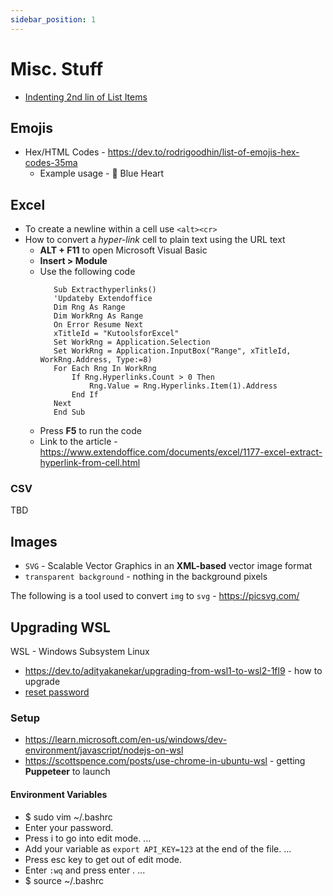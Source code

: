 ```yaml
---
sidebar_position: 1
---
```


# Misc. Stuff

- [Indenting 2nd lin of List Items](https://silvawebdesigns.com/css-indenting-second-line-li-list-items/)

## Emojis
- Hex/HTML Codes - https://dev.to/rodrigoodhin/list-of-emojis-hex-codes-35ma
  - Example usage - &#x1F499; Blue Heart

## Excel

- To create a newline within a cell use `<alt><cr>`
- How to convert a *hyper-link* cell to plain text using the URL text
   - **ALT + F11** to open Microsoft Visual Basic
   - **Insert > Module**
   - Use the following code
     ```
        Sub Extracthyperlinks()
        'Updateby Extendoffice
        Dim Rng As Range
        Dim WorkRng As Range
        On Error Resume Next
        xTitleId = "KutoolsforExcel"
        Set WorkRng = Application.Selection
        Set WorkRng = Application.InputBox("Range", xTitleId, WorkRng.Address, Type:=8)
        For Each Rng In WorkRng
            If Rng.Hyperlinks.Count > 0 Then
                Rng.Value = Rng.Hyperlinks.Item(1).Address
            End If
        Next
        End Sub
     ```
  - Press **F5** to run the code
  - Link to the article - https://www.extendoffice.com/documents/excel/1177-excel-extract-hyperlink-from-cell.html

### CSV
TBD

## Images

- `SVG` - Scalable Vector Graphics in an **XML-based** vector image format
- `transparent background` - nothing in the background pixels

The following is a tool used to convert `img` to `svg` - https://picsvg.com/

## Upgrading WSL
WSL - Windows Subsystem Linux

- https://dev.to/adityakanekar/upgrading-from-wsl1-to-wsl2-1fl9 - how to upgrade
- [reset password](https://itsfoss.com/reset-linux-password-wsl/)

### Setup

- https://learn.microsoft.com/en-us/windows/dev-environment/javascript/nodejs-on-wsl
- https://scottspence.com/posts/use-chrome-in-ubuntu-wsl - getting **Puppeteer** to launch

#### Environment Variables

- $ sudo vim ~/.bashrc
- Enter your password.
- Press i to go into edit mode. ...
- Add your variable as `export API_KEY=123` at the end of the file. ...
- Press esc key to get out of edit mode.
- Enter `:wq` and press enter . ...
- $ source ~/.bashrc